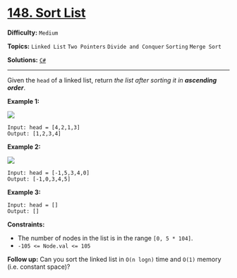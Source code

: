 # [148. Sort List](https://leetcode.com/problems/sort-list/)

**Difficulty:** `Medium`

**Topics:** `Linked List` `Two Pointers` `Divide and Conquer` `Sorting` `Merge Sort`

**Solutions:** [`C#`](../../src/csharp/challenges/Problems/SortList.cs)

---

Given the `head` of a linked list, return *the list after sorting it in **ascending order***.

**Example 1:**

![](https://assets.leetcode.com/uploads/2020/09/14/sort_list_1.jpg)

```
Input: head = [4,2,1,3]
Output: [1,2,3,4]
```

**Example 2:**

![](https://assets.leetcode.com/uploads/2020/09/14/sort_list_2.jpg)

```
Input: head = [-1,5,3,4,0]
Output: [-1,0,3,4,5]
```

**Example 3:**

```
Input: head = []
Output: []
```

**Constraints:**

* The number of nodes in the list is in the range `[0, 5 * 104]`.
* `-105 <= Node.val <= 105`

**Follow up:** Can you sort the linked list in `O(n logn)` time and `O(1)` memory (i.e. constant space)?